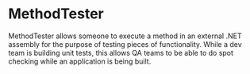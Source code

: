 MethodTester
============

MethodTester allows someone to execute a method in an external .NET assembly for the purpose of testing pieces of functionality.  While a dev team is building unit tests, this allows QA teams to be able to do spot checking while an application is being built.